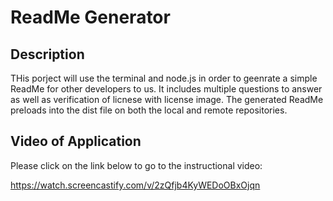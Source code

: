 # ReadMe Generator

## Description
THis porject will use the terminal and node.js in order to geenrate a simple ReadMe for other developers to us. It includes multiple questions to answer as well as verification of licnese with license image. The generated ReadMe preloads into the dist file on both the local and remote repositories. 

## Video of Application
Please click on the link below to go to the instructional video: 

https://watch.screencastify.com/v/2zQfjb4KyWEDoOBxOjqn
